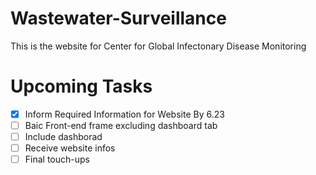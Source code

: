 # Wastewater-Surveillance

This is the website for Center for Global Infectonary Disease Monitoring

# Upcoming Tasks

- [x] Inform Required Information for Website By 6.23
- [ ] Baic Front-end frame excluding dashboard tab
- [ ] Include dashborad
- [ ] Receive website infos
- [ ] Final touch-ups
